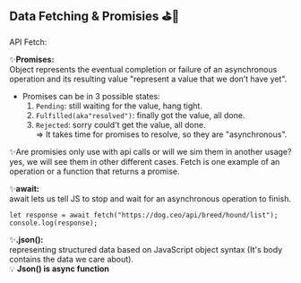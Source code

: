 ## Data Fetching & Promisies :golf::traffic_light:
API Fetch:

:sparkles:**Promises:**
<br/>Object represents the eventual completion or failure of an asynchronous operation and its resulting value "represent a value that we don’t have yet".
-  Promises can be in 3 possible states:
    1. `Pending`: still waiting for the value, hang tight.
    2. `Fulfilled(aka"resolved")`: finally got the value, all done.
    3. `Rejected`: sorry could't get the value, all done.<br/>
=> It takes time for promises to resolve, so they are "asynchronous".

:sparkles:Are promisies only use with api calls or will we sim them in another usage?<br/> yes, we will see them in other different cases. Fetch is one example of an operation or a function that returns a promise. 

:sparkles:**await:**
<br/>await lets us tell JS to stop and wait for an asynchronous operation to finish.
```
let response = await fetch("https://dog.ceo/api/breed/hound/list");
console.log(response);
```

:sparkles:**.json():**
<br/>representing structured data based on JavaScript object syntax (It's body contains the data we care about).
<br/>💡 **Json() is async function**









